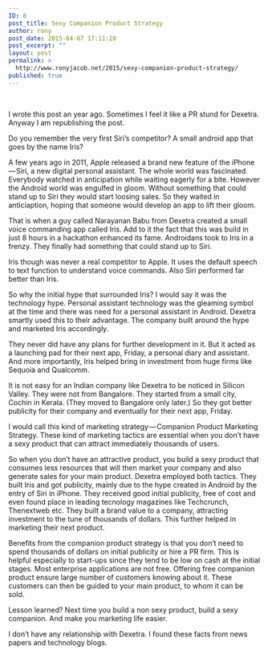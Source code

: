 ```yaml
---
ID: 8
post_title: Sexy Companion Product Strategy
author: rony
post_date: 2015-04-07 17:11:28
post_excerpt: ""
layout: post
permalink: >
  http://www.ronyjacob.net/2015/sexy-companion-product-strategy/
published: true
---
```

&nbsp;

<span style="font-family: inherit;">I wrote this post an year ago. Sometimes I feel it like a PR stund for Dexetra. Anyway I am republishing the post.</span>

<span style="font-family: inherit;">Do you remember the very first Siri’s competitor? A small android app that goes by the name Iris?</span>

<span style="font-family: inherit;">A few years ago in 2011, Apple released a brand new feature of the iPhone — Siri, a new digital personal assistant. The whole world was fascinated. Everybody watched in anticipation while waiting eagerly for a bite. However the Android world was engulfed in gloom. Without something that could stand up to Siri they would start loosing sales. So they waited in anticiaption, hoping that someone would develop an app to lift their gloom.</span>

<span style="font-family: inherit;">That is when a guy called Narayanan Babu from Dexetra created a small voice commanding app called Iris. Add to it the fact that this was build in just 8 hours in a hackathon enhanced its fame. Androidans took to Iris in a frenzy. They finally had something that could stand up to Siri.</span>

<span style="font-family: inherit;">Iris though was never a real competitor to Apple. It uses the default speech to text function to understand voice commands. Also Siri performed far better than Iris.</span>

<span style="font-family: inherit;">So why the initial hype that surrounded Iris? I would say it was the technology hype. Personal assistant technology was the gleaming symbol at the time and there was need for a personal assistant in Android. Dexetra smartly used this to their advantage. The company built around the hype and marketed Iris accordingly.</span>

<span style="font-family: inherit;">They never did have any plans for further development in it. But it acted as a launching pad for their next app, Friday, a personal diary and assistant. And more importantly, Iris helped bring in investment from huge firms like Sequoia and Qualcomm.</span>

<span style="font-family: inherit;">It is not easy for an Indian company like Dexetra to be noticed in Silicon Valley. They were not from Bangalore. They started from a small city, Cochin in Kerala. (They moved to Bangalore only later.) So they got better publicity for their company and eventually for their next app, Friday.</span>

<span style="font-family: inherit;">I would call this kind of marketing strategy — Companion Product Marketing Strategy. These kind of marketing tactics are essential when you don’t have a sexy product that can attract immediately thousands of users.</span>

<span style="font-family: inherit;">So when you don’t have an attractive product, you build a sexy product that consumes less resources that will then market your company and also generate sales for your main product. Dexetra employed both tactics. They built Iris and got publicity, mainly due to the hype created in Android by the entry of Siri in iPhone. They received good initial publicity, free of cost and even found place in leading tecnology magazines like Techcrunch, Thenextweb etc. They built a brand value to a company, attracting investment to the tune of thousands of dollars. This further helped in marketing their next product.</span>

<span style="font-family: inherit;">Benefits from the companion product strategy is that you don’t need to spend thousands of dollars on initial publicity or hire a PR firm. This is helpful especially to start-ups since they tend to be low on cash at the initial stages. Most enterprise applications are not free. Offering free companion product ensure large number of customers knowing about it. These customers can then be guided to your main product, to whom it can be sold.</span>

<span style="font-family: inherit;">Lesson learned? Next time you build a non sexy product, build a sexy companion. And make you marketing life easier.</span>

<span style="font-family: inherit;">I don’t have any relationship with Dexetra. I found these facts from news papers and technology blogs.</span>